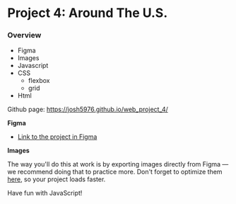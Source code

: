 # Project 4: Around The U.S.

### Overview

* Figma
* Images
* Javascript
* CSS
    - flexbox
    - grid
* Html

Github page: https://josh5976.github.io/web_project_4/

**Figma**

* [Link to the project in Figma](https://www.figma.com/file/SurN1jaeEQIhuZEDMhmWWf/Sprint-4-Around-The-U.S.-desktop-mobile?node-id=0%3A1)

**Images**

The way you'll do this at work is by exporting images directly from Figma — we recommend doing that to practice more. Don't forget to optimize them [here](https://tinypng.com/), so your project loads faster. 

Have fun with JavaScript!
